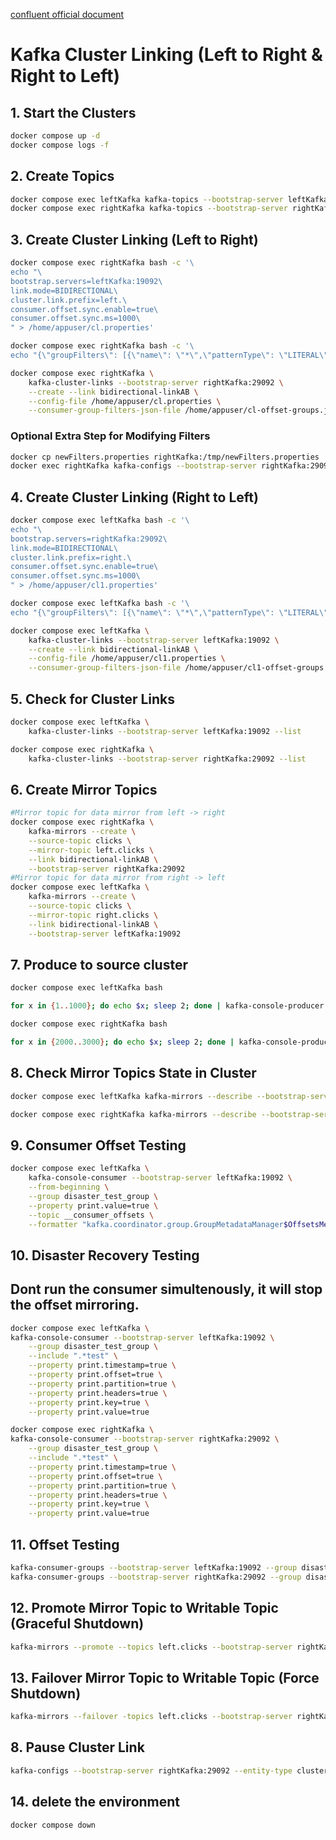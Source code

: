 [confluent official document](https://docs.confluent.io/platform/current/multi-dc-deployments/cluster-linking/index.html#cluster-linking-for-cp )


# Kafka Cluster Linking (Left to Right & Right to Left)

## **1. Start the Clusters**
```sh
docker compose up -d
docker compose logs -f
```

## **2. Create Topics**
```sh
docker compose exec leftKafka kafka-topics --bootstrap-server leftKafka:19092 --topic clicks --create --partitions 1 --replication-factor 1
docker compose exec rightKafka kafka-topics --bootstrap-server rightKafka:29092 --topic clicks --create --partitions 1 --replication-factor 1
```

## **3. Create Cluster Linking (Left to Right)**
```sh
docker compose exec rightKafka bash -c '\
echo "\
bootstrap.servers=leftKafka:19092\
link.mode=BIDIRECTIONAL\
cluster.link.prefix=left.\
consumer.offset.sync.enable=true\
consumer.offset.sync.ms=1000\
" > /home/appuser/cl.properties'

docker compose exec rightKafka bash -c '\
echo "{\"groupFilters\": [{\"name\": \"*\",\"patternType\": \"LITERAL\",\"filterType\": \"INCLUDE\"}]}" > /home/appuser/cl-offset-groups.json'

docker compose exec rightKafka \
    kafka-cluster-links --bootstrap-server rightKafka:29092 \
    --create --link bidirectional-linkAB \
    --config-file /home/appuser/cl.properties \
    --consumer-group-filters-json-file /home/appuser/cl-offset-groups.json
```

### **Optional Extra Step for Modifying Filters**
```sh
docker cp newFilters.properties rightKafka:/tmp/newFilters.properties
docker exec rightKafka kafka-configs --bootstrap-server rightKafka:29092 --alter --cluster-link bidirectional-linkAB --add-config-file /tmp/newFilters.properties
```

## **4. Create Cluster Linking (Right to Left)**
```sh
docker compose exec leftKafka bash -c '\
echo "\
bootstrap.servers=rightKafka:29092\
link.mode=BIDIRECTIONAL\
cluster.link.prefix=right.\
consumer.offset.sync.enable=true\
consumer.offset.sync.ms=1000\
" > /home/appuser/cl1.properties'

docker compose exec leftKafka bash -c '\
echo "{\"groupFilters\": [{\"name\": \"*\",\"patternType\": \"LITERAL\",\"filterType\": \"INCLUDE\"}]}" > /home/appuser/cl1-offset-groups.json'

docker compose exec leftKafka \
    kafka-cluster-links --bootstrap-server leftKafka:19092 \
    --create --link bidirectional-linkAB \
    --config-file /home/appuser/cl1.properties \
    --consumer-group-filters-json-file /home/appuser/cl1-offset-groups.json
```

## **5. Check for Cluster Links**
```sh
docker compose exec leftKafka \
    kafka-cluster-links --bootstrap-server leftKafka:19092 --list

docker compose exec rightKafka \
    kafka-cluster-links --bootstrap-server rightKafka:29092 --list
```

## **6. Create Mirror Topics**
```sh
#Mirror topic for data mirror from left -> right
docker compose exec rightKafka \
    kafka-mirrors --create \
    --source-topic clicks \
    --mirror-topic left.clicks \
    --link bidirectional-linkAB \
    --bootstrap-server rightKafka:29092
#Mirror topic for data mirror from right -> left
docker compose exec leftKafka \
    kafka-mirrors --create \
    --source-topic clicks \
    --mirror-topic right.clicks \
    --link bidirectional-linkAB \
    --bootstrap-server leftKafka:19092
```

## **7. Produce to source cluster**
```sh
docker compose exec leftKafka bash

for x in {1..1000}; do echo $x; sleep 2; done | kafka-console-producer --bootstrap-server leftKafka:19092 --topic clicks

docker compose exec rightKafka bash

for x in {2000..3000}; do echo $x; sleep 2; done | kafka-console-producer --bootstrap-server rightKafka:29092 --topic clicks

```

## **8. Check Mirror Topics State in Cluster**
```sh
docker compose exec leftKafka kafka-mirrors --describe --bootstrap-server leftKafka:19092 --links bidirectional-linkAB

docker compose exec rightKafka kafka-mirrors --describe --bootstrap-server rightKafka:29092 --links bidirectional-linkAB
```

## **9. Consumer Offset Testing**
```sh
docker compose exec leftKafka \
    kafka-console-consumer --bootstrap-server leftKafka:19092 \
    --from-beginning \
    --group disaster_test_group \
    --property print.value=true \
    --topic __consumer_offsets \
    --formatter "kafka.coordinator.group.GroupMetadataManager$OffsetsMessageFormatter"
```

## **10. Disaster Recovery Testing**
## Dont run the consumer simultenously, it will stop the offset mirroring.
```sh
docker compose exec leftKafka \
kafka-console-consumer --bootstrap-server leftKafka:19092 \
    --group disaster_test_group \
    --include ".*test" \
    --property print.timestamp=true \
    --property print.offset=true \
    --property print.partition=true \
    --property print.headers=true \
    --property print.key=true \
    --property print.value=true

docker compose exec rightKafka \
kafka-console-consumer --bootstrap-server rightKafka:29092 \
    --group disaster_test_group \
    --include ".*test" \
    --property print.timestamp=true \
    --property print.offset=true \
    --property print.partition=true \
    --property print.headers=true \
    --property print.key=true \
    --property print.value=true
```

## **11. Offset Testing**
```sh
kafka-consumer-groups --bootstrap-server leftKafka:19092 --group disaster_test_group --describe --offsets
kafka-consumer-groups --bootstrap-server rightKafka:29092 --group disaster_test_group --describe --offsets
```

## **12. Promote Mirror Topic to Writable Topic (Graceful Shutdown)**
```sh
kafka-mirrors --promote --topics left.clicks --bootstrap-server rightKafka:29092
```

## **13. Failover Mirror Topic to Writable Topic (Force Shutdown)**
```sh
kafka-mirrors --failover -topics left.clicks --bootstrap-server rightKafka:29092
```

## **8. Pause Cluster Link**
```sh
kafka-configs --bootstrap-server rightKafka:29092 --entity-type cluster-links --entity-name bidirectional-linkAB --alter --add-config cluster.link.paused=true
```

## **14. delete the environment**
```sh
docker compose down
```

